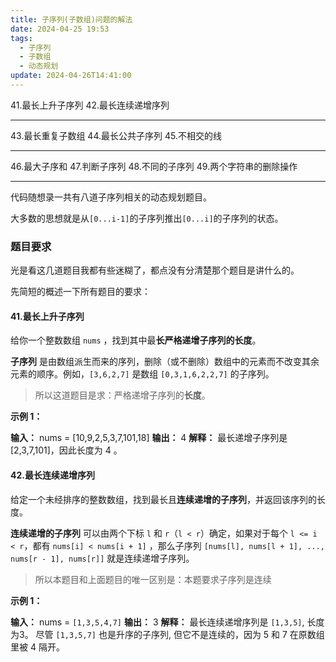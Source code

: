 ```yaml
---
title: 子序列(子数组)问题的解法
date: 2024-04-25 19:53
tags:
  - 子序列
  - 子数组
  - 动态规划
update: 2024-04-26T14:41:00
---
```


41.最长上升子序列
42.最长连续递增序列

---
43.最长重复子数组
44.最长公共子序列
45.不相交的线

---
46.最大子序和
47.判断子序列
48.不同的子序列
49.两个字符串的删除操作

---

代码随想录一共有八道子序列相关的动态规划题目。

大多数的思想就是从`[0...i-1]`的子序列推出`[0...i]`的子序列的状态。 

### 题目要求

光是看这几道题目我都有些迷糊了，都点没有分清楚那个题目是讲什么的。

先简短的概述一下所有题目的要求：

#### 41.最长上升子序列

给你一个整数数组 `nums` ，找到其中最**长严格递增子序列的长度**。

**子序列** 是由数组派生而来的序列，删除（或不删除）数组中的元素而不改变其余元素的顺序。例如，`[3,6,2,7]` 是数组 `[0,3,1,6,2,2,7]` 的子序列。

>所以这道题目是求：严格递增子序列的**长度**。

**示例 1：**

**输入：** nums = [10,9,2,5,3,7,101,18]
**输出：** 4
**解释：** 最长递增子序列是 [2,3,7,101]，因此长度为 4 。


#### 42.最长连续递增序列

给定一个未经排序的整数数组，找到最长且**连续递增的子序列**，并返回该序列的长度。

**连续递增的子序列** 可以由两个下标 `l` 和 `r`（`l < r`）确定，如果对于每个 `l <= i < r`，都有 `nums[i] < nums[i + 1]` ，那么子序列 `[nums[l], nums[l + 1], ..., nums[r - 1], nums[r]]` 就是连续递增子序列。

>所以本题目和上面题目的唯一区别是：本题要求子序列是连续

**示例 1：**

**输入：** nums = `[1,3,5,4,7]`
**输出：** 3
**解释：** 最长连续递增序列是 `[1,3,5]`, 长度为3。
尽管 `[1,3,5,7]` 也是升序的子序列, 但它不是连续的，因为 5 和 7 在原数组里被 4 隔开。
